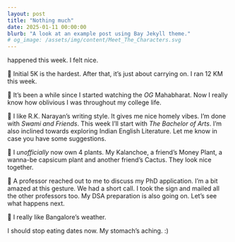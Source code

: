 ```yaml
---
layout: post
title: "Nothing much"
date: 2025-01-11 00:00:00
blurb: "A look at an example post using Bay Jekyll theme."
# og_image: /assets/img/content/Meet_The_Characters.svg
---
```


happened this week. I felt nice.

🌼 Initial 5K is the hardest. After that, it’s just about carrying on. I ran 12 KM this week.

🌼 It’s been a while since I started watching the <i>OG</i> Mahabharat. Now I really know how oblivious I was throughout my college life.

🌼 I like R.K. Narayan’s writing style. It gives me nice homely vibes. I’m done with <i>Swami and Friends</i>. This week I’ll start with <i>The Bachelor of Arts</i>. I’m also inclined towards exploring Indian English Literature. Let me know in case you have some suggestions.

🌼 I <i>unofficially</i> now own 4 plants. My Kalanchoe, a friend’s Money Plant, a wanna-be capsicum plant and another friend’s Cactus. They look nice together.

🌼 A professor reached out to me to discuss my PhD application. I’m a bit amazed at this gesture. We had a short call. I took the sign and mailed all the other professors too. My DSA preparation is also going on. Let’s see what happens next.

🌼 I really like Bangalore’s weather.

I should stop eating dates now. My stomach’s aching. :)
